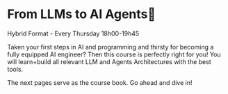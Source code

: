 # From LLMs to AI Agents🤖

Hybrid Format  - Every Thursday 18h00-19h45

Taken your first steps in AI and programming and thirsty for becoming a fully equipped AI engineer? Then this course is perfectly right for you! You will learn+build all relevant LLM and Agents Architectures with the best tools.

The next pages serve as the course book. Go ahead and dive in!
